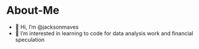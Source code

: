# About-Me
- 👋 Hi, I’m @jacksonmaves
- 👀 I’m interested in learning to code for data analysis work and financial speculation
